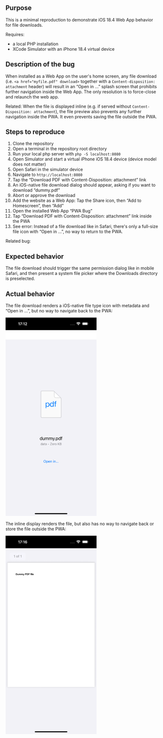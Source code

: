 ## Purpose

This is a minimal reproduction to demonstrate iOS 18.4 Web App behavior for file downloads.

Requires:

- a local PHP installation
- XCode Simulator with an iPhone 18.4 virtual device

## Description of the bug

When installed as a Web App on the user's home screen, any file download (i.e. `<a href="myfile.pdf" download>` together with a `Content-disposition: attachment` header) will result in an “Open in …” splash screen that prohibits further navigation inside the Web App. The only resolution is to force-close and relaunch the web app.

Related: When the file is displayed inline (e.g. if served without `Content-Disposition: attachment`), the file preview also prevents any further navigation inside the PWA. It even prevents saving the file outside the PWA.

## Steps to reproduce

1. Clone the repository
2. Open a terminal in the repository root directory
3. Run your local php server with `php -S localhost:8080`
4. Open Simulator and start a virtual iPhone iOS 18.4 device (device model does not matter)
5. Open Safari in the simulator device
6. Navigate to `http://localhost:8080`
7. Tap the “Download PDF with Content-Disposition: attachment” link
8. An iOS-native file download dialog should appear, asking if you want to download “dummy.pdf”
9. Abort or approve the download
10. Add the website as a Web App: Tap the Share icon, then “Add to Homescreen”, then “Add”
11. Open the installed Web App “PWA Bug”
12. Tap “Download PDF with Content-Disposition: attachment” link inside the PWA
13. See error: Instead of a file download like in Safari, there's only a full-size file icon with “Open in …”, no way to return to the PWA.

Related bug:

## Expected behavior

The file download should trigger the same permission dialog like in mobile Safari, and then present a system file picker where the Downloads directory is preselected.

## Actual behavior

The file download renders a iOS-native file type icon with metadata and “Open in …”, but no way to navigate back to the PWA:

<img src="iOS-18.4_PWA_download_error_screenshot.png" alt="Screenshot of file download in iOS 18.4 PWA" width="300" />

The inline display renders the file, but also has no way to navigate back or store the file outside the PWA:

<img src="iOS-18.4_PWA_inline_pdf_error_screenshot.png" alt="Screenshot of inline file preview in iOS 18.4 PWA" width="300" />
